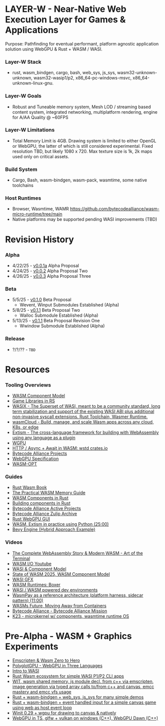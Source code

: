 # LAYER-W - Near-Native Web Execution Layer for Games & Applications

Purpose: Pathfinding for eventual performant, platform agnostic application solution using WebGPU & Rust + WASM / WASI.

### Layer-W Stack

- rust, wasm_bindgen, cargo, bash, web_sys, js_sys, wasm32-unknown-unknown, wasm32-wasip1/p2, x86_64-pc-windows-msvc, x86_64-unknown-linux-gnu.

### Layer-W Goals

- Robust and Tuneable memory system, Mesh LOD / streaming based content system, integrated networking, multiplatform rendering, engine for A/AA Quality @ ~60FPS

### Layer-W Limitations

- Total Memory Limit is 4GB. Drawing system is limited to either OpenGL or WebGPU, the latter of which is still considered experimental. Fixed resolution TBD, but likely 1080 x 720. Max texture size is 1k, 2k maps used only on critical assets.

### Build System

- Cargo, Bash, wasm-bindgen, wasm-pack, wasmtime, some native toolchains

### Host Runtimes

- Browser, Wasmtime, WAMR https://github.com/bytecodealliance/wasm-micro-runtime/tree/main
- Native platforms may be supported pending WASI improvements (TBD)

# Revision History

### Alpha

- 4/22/25 - [v0.0.1a](/engine/research/pre-lim/layerwV0.0.1a.md) Alpha Proposal
- 4/24/25 - [v0.0.2](/engine/research/pre-lim/layerwV0.0.2.md) Alpha Proposal Two
- 4/26/25 - [v0.0.3](/engine/research/pre-lim/layerwV0.0.3.md) Alpha Proposal Three

### Beta

- 5/5/25 - [v0.1.0](/engine/research/beta/layerwV0.1.0.md) Beta Proposal
  - Wevent, Winput Submodules Established (Alpha)
- 5/8/25 - [v0.1.1](/engine/research/beta/layerwV0.1.1.md) Beta Proposal Two
  - Walloc Submodule Established (Alpha)
- 5/13/25 - [v0.1.1](/engine/research/beta/layerwV0.1.1.md) Beta Proposal Revision One
  - Wwindow Submodule Established (Alpha)

### Release

- ?/?/?? - `TBD`

# Resources

### Tooling Overviews

- [WASM Component Model](https://component-model.bytecodealliance.org/)
- [Game Libraries in RS](https://arewegameyet.rs/)
- [WASIX - The Superset of WASI, meant to be a community standard, long term stabilization and support of the existing WASI ABI plus additional non-invasive syscall extensions. Rust Toolchain, Wasmer Runtime.](https://wasix.org/)
- [wasmCloud - Build, manage, and scale Wasm apps across any cloud, K8s, or edge](https://wasmcloud.com/)
- [Extism - The cross-language framework for building with WebAssembly using any language as a plugin](https://extism.org/)
- [WGPU](https://crates.io/crates/wgpu)
- [HTTP / Async + Await in WASM: wstd crates.io](https://crates.io/crates/wstd)
- [Bytecode Alliance Projects](https://github.com/bytecodealliance)
- [WebGPU Specification](https://www.w3.org/TR/webgpu/)
- [WASM-OPT](https://rustwasm.github.io/book/reference/code-size.html)

### Guides

- [Rust Wasm Book](https://rustwasm.github.io/docs/book/why-rust-and-webassembly.html)
- [The Practical WASM Memory Guide](https://radu-matei.com/blog/practical-guide-to-wasm-memory/)
- [WASM Components in Rust](https://component-model.bytecodealliance.org/language-support/rust.html)
- [Building components in Rust](https://component-model.bytecodealliance.org/language-support/rust.html)
- [Bytecode Alliance Active Projects](https://github.com/bytecodealliance/governance/tree/main/projects)
- [Bytecode Alliance Zulip Archive](https://github.com/bytecodealliance/zulip-archive)
- [Rust WebGPU GUI](https://github.com/zupzup/rust-wgpu-gui-example/tree/main)
- [WASM, Extism in practice using Python (25:00)](https://www.youtube.com/watch?v=Wxw-YAGYHDc)
- [Bevy Engine (Hybrid Approach Example)](https://bevyengine.org/)

### Videos

- [The Complete WebAssembly Story & Modern WASM - Art of the Terminal](https://www.youtube.com/watch?v=Wxw-YAGYHDc)
- [WASM I/O Youtube](https://www.youtube.com/@wasmio)
- [WASI & Component Model](https://www.youtube.com/watch?v=mkkYNw8gTQg)
- [State of WASM 2025, WASM Component Model](https://www.youtube.com/watch?v=KK0FKiQ7nis)
- [WASI GFX](https://www.youtube.com/watch?v=HBJ1-S65bbM)
- [WASM Runtimes: Boxer](https://www.youtube.com/watch?v=rHOwhkHv21U)
- [WASI / WASM powered dev environments](https://www.youtube.com/watch?v=4bbU1gA2aSks)
- [WasmPay as a reference architecture (platform harness, sidecar pattern) (11:00)](https://www.youtube.com/watch?v=FM2B8kYEasw)
- [WASMs Future, Moving Away from Containers](https://www.youtube.com/watch?v=ZrLL6jrSVtk&t=480s)
- [Bytecode Alliance - Bytecode Alliance Mission](https://www.youtube.com/watch?v=ZrLL6jrSVtk)
- [K23 - microkernel w/ components, wasmtime runtime OS](https://www.youtube.com/watch?v=LraPUAV-fOo)

# Pre-Alpha - WASM + Graphics Experiments

- [Emscripten & Wasm Zero to Hero](https://github.com/nathanpotter17/emcc-wasm)
- [PolyglotGPU - WebGPU in Three Languages](https://github.com/nathanpotter17/polyglot-gpu)
- [Intro to WASI](https://github.com/nathanpotter17/emcc-wasm/blob/main/src/wasi/README.md)
- [Rust Wasm ecosystem for simple WASI P1/P2 CLI apps](https://github.com/nathanpotter17/emcc-wasm/tree/main/src/wasi/rust/wasm-cla)
- [WIT, wasm shared memory, js module decl. from c++ via emscripten, image generation via typed array calls to/from c++ and canvas, emcc mastery and emcc vfs usage](https://github.com/nathanpotter17/emcc-wasm/tree/main/src/library)
- [Rust + wasm-bindgen + web_sys, js_sys for many simple demos](https://github.com/nathanpotter17/emcc-wasm/tree/main/src/wasi/rust/wasm-sys-bindgen)
- [Rust + wasm-bindgen + event handled input for a simple canvas game using web as host event loop](https://github.com/nathanpotter17/emcc-wasm/tree/main/src/wasi/rust/wasm-input)
- [Winit 0.29 + wgpu for drawing to canvas & natively](https://github.com/nathanpotter17/emcc-wasm/tree/main/src/wasi/rust/wasm-wgpu)
- [WebGPU in TS, glfw + vulkan on windows (C++), WebGPU Dawn (C++)](https://github.com/nathanpotter17/polyglot-gpu)
